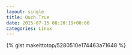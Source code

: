 ```yaml
---
layout: single                                                                                                              
title: Ouch.True                                                                                                                       
date: 2015-07-15 08:20:19+00:00                                                                                                                        
categories: Linux                                                                                                                
---                                                                                                                              
```


{% gist makeittotop/5280510e174463a71648 %}                                                                                                           

